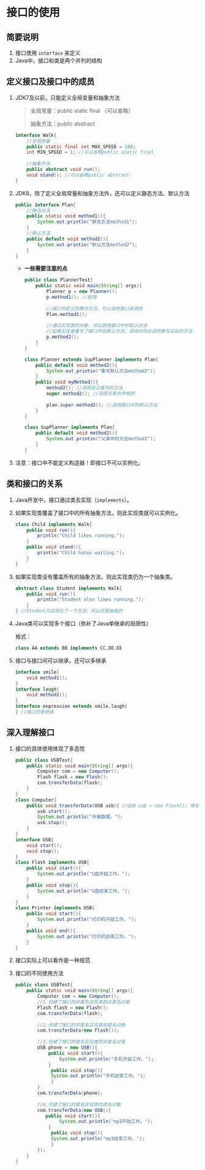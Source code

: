 # 接口的使用

## 简要说明

1. 接口使用 `interface` 来定义
2. Java中，接口和类是两个并列的结构

## 定义接口及接口中的成员

1. JDK7及以前，只能定义全局变量和抽象方法

   > 全局常量：public static final （可以省略）
   >
   > 抽象方法：public abstract

   ```java
   interface Walk{
       //全局常量
       public static final int MAX_SPEED = 100;
       int MIN_SPEED = 1; //可以省略public static final
       
       //抽象方法
       public abstract void run();
       void stand(); //可以省略public abstract
   }
   ```

2. JDK8，除了定义全局常量和抽象方法外，还可以定义静态方法、默认方法

   ```java
   public interface Plan{
       //静态方法
       public static void method1(){
           System.out.println("静态方法method1");
       }
       //默认方法
       public default void method2(){
           System.out.printin("默认方法method2");
       }
   }
   ```

   * **一些需要注意的点**

     ```java 
     public class PlannerTest{
         public static void main(String[] args){
             Planner p = new Planner();
             p.method1(); //报错
             
             //接口中定义的静态方法，可以调用接口来调用
             Plan.method1();
             
             //通过实现类的对象，可以调用接口中的默认方法
             //如果实现类重写了接口中的默认方法，调用时则会调用重写以后的方法
             p.method2();
         }
     }
     
     class Planner extends SupPlanner implements Plan{
         public default void method2(){
             System.out.printin("重写默认方法method2");
         }
         public void myMethod(){
             method2(); //调用自己重写的方法
             super.method2(); //调用父类中声明的
             
             plan.super.method2(); //调用接口中的默认方法
         }
     }
     
     class SupPlanner implements Plan{
         public default void method2(){
             System.out.printin("父类中的方法method2");
         }
     }
     ```

     

3. 注意：接口中不能定义构造器！即接口不可以实例化。

## 类和接口的关系

1. Java开发中，接口通过类去实现（`implements`）。

2. 如果实现类覆盖了接口中的所有抽象方法，则此实现类就可以实例化。

   ```java
   class Child implements Walk{
       public void run(){
           println("Child likes running.");
       }
       public void stand(){
           println("Child hates waiting.");
       }
   }
   ```

   

3. 如果实现类没有覆盖所有的抽象方法，则此实现类仍为一个抽象类。

   ```java
   abstract class Student implements Walk{
       public void run(){
           println("Student also likes running.");
       }
   } //Student只实例化了一个方法，所以还是抽象的
   ```

4. Java类可以实现多个接口（弥补了Java单继承的局限性）

   格式：

   ```java
   class AA extends BB implements CC,DD,EE
   ```

5. 接口与接口间可以继承，还可以多继承

   ```java
   interface smile{
       void method1();
   }
   interface laugh{
       void method2();
   }
   interface expression extends smile,laugh{
   } //接口的多继承
   ```

## 深入理解接口

1. 接口的具体使用体现了多态性

   ```java
   public class USBTest{
       public static void main(String[] args){
           Computer com = new Computer();
           Flash flash = new Flesh();
           com.transferData(flash); 
       }
   }
   class Computer{
       public void transferData(USB usb){ //USB usb = new Flesh(); 体现了多态性
           usb.start();
           System.out.println("传输数据。");
           usb.stop();
       }
   }
   interface USB{
       void start();
       void stop();
   }
   class Flash implements USB{
       public void start(){
           System.out.println("U盘开始工作。");
       }
       public void stop(){
           System.out.println("U盘结束工作。");
       }
   }
   class Printer implements USB{
       public void start(){
           System.out.println("打印机开始工作。");
       }
       public void end(){
           System.out.println("打印机结束工作。");
       }
   }
   ```

2. 接口实际上可以看作是一种规范

3. 接口的不同使用方法

   ```java
   public class USBTest{
       public static void main(String[] args){
           Computer com = new Computer();
           //1.创建了接口的非匿名实现类的非匿名对象
           Flash flash = new Flash();
           com.transferData(flash);
           
           //2.创建了接口的非匿名实现类的匿名对象
           com.transferData(new Flash());
           
           //3.创建了接口的匿名实现类的非匿名对象
           USB phone = new USB(){
               public void start(){
                   System.out.println("手机开始工作。");
               }
                public void stop(){
   				System.out.println("手机结束工作。");
                }
           }
           com.transferData(phone);
           
           //4.创建了接口的匿名实现类的匿名对象
           com.transferData(new USB(){
              public void start(){
                   System.out.println("mp3开始工作。");
               }
                public void stop(){
   				System.out.println("mp3结束工作。");
                }  
           });
       }
   }
   ```
